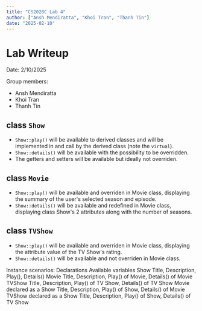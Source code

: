 ```yaml
---
title: "CS2028C Lab 4"
author: ["Ansh Mendiratta", "Khoi Tran", "Thanh Tin"]
date: "2025-02-10"
---
```


# Lab Writeup
Date: 2/10/2025

Group members:

- Ansh Mendiratta
- Khoi Tran
- Thanh Tin

## class `Show`
- `Show::play()` will be available to derived classes and will be implemented in and call by the derived class (note the `virtual`).
- `Show::details()` will be available with the possibility to be overridden.
- The getters and setters will be available but ideally not overriden.

## class `Movie`
- `Show::play()` will be available and overriden in Movie class, displaying the summary of the user's selected season and episode.
- `Show::details()` will be available and redefined in Movie class, displaying class Show's 2 attributes along with the number of seasons.

## class `TVShow`
- `Show::play()` will be available and overriden in Movie class, displaying the attribute value of the TV Show's rating.
- `Show::details()` will be available and not overriden in Movie class.

Instance scenarios:
Declarations                          Available variables
Show                                  Title, Description, Play(), Details()
Movie                                 Title, Description, Play() of Movie, Details() of Movie
TVShow                                Title, Description, Play() of TV Show, Details() of TV Show
Movie declared as a Show              Title, Description, Play() of Show, Details() of Movie
TVShow declared as a Show             Title, Description, Play() of Show, Details() of TV Show